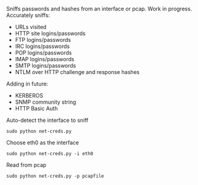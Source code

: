Sniffs passwords and hashes from an interface or pcap. Work in progress. Accurately sniffs:

* URLs visited
* HTTP site logins/passwords
* FTP logins/passwords
* IRC logins/passwords
* POP logins/passwords
* IMAP logins/passwords
* SMTP logins/passwords
* NTLM over HTTP challenge and response hashes

Adding in future:
* KERBEROS
* SNMP community string
* HTTP Basic Auth

Auto-detect the interface to sniff

```sudo python net-creds.py```


Choose eth0 as the interface

```sudo python net-creds.py -i eth0```


Read from pcap

```sudo python net-creds.py -p pcapfile```

